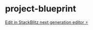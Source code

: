 # project-blueprint

[Edit in StackBlitz next generation editor ⚡️](https://stackblitz.com/~/github.com/MJE43/project-blueprint)